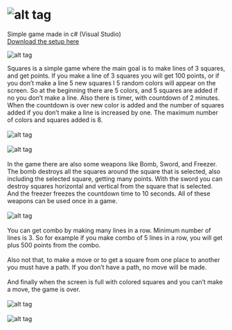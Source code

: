 ![alt tag](https://raw.githubusercontent.com/kalemdzievski/Squares/master/Resources/Buttons%20&%20logos/squares%20transparent.png)
=======

Simple game made in c# (Visual Studio)<br>
[Download the setup here](https://github.com/kalemdzievski/Squares/blob/master/Squares%20Setup/Squares.msi?raw=true)

![alt tag](https://raw.githubusercontent.com/kalemdzievski/Squares/master/Resources/Buttons%20&%20logos/Squares1.jpg)

Squares is a simple game where the main goal is to make lines of 3 squares, and get points. If you make a line of 3 squares you will get 100 points, or if you don’t make a line 5 new squares I 5 random colors will appear on the screen.  So at the beginning there are 5 colors, and 5 squares are added if no you don’t make a line. Also there is timer, with countdown of 2 minutes. When the countdown is over new color is added and the number of squares added if you don’t make a line is increased by one. The maximum number of colors and squares added is 8.<br><br>
![alt tag](https://raw.githubusercontent.com/kalemdzievski/Squares/master/Resources/Buttons%20&%20logos/Squares2.jpg)
<br><br>
![alt tag](https://raw.githubusercontent.com/kalemdzievski/Squares/master/Resources/Buttons%20&%20logos/Squares3.jpg)
<br><br>
In the game there are also some weapons like Bomb, Sword, and Freezer. The bomb destroys all the squares around the square that is selected, also including the selected square, getting many points. With the sword you can destroy squares horizontal and vertical from the square that is selected. And the freezer freezes the countdown time to 10 seconds. All of these weapons can be used once in a game.<br><br>
![alt tag](https://raw.githubusercontent.com/kalemdzievski/Squares/master/Resources/Buttons%20&%20logos/Squares5.jpg)
<br><br>
You can get combo by making many lines in a row. Minimum number of lines is 3. So for example if you make combo of 5 lines in a row, you will get plus 500 points from the combo.<br><br>
Also not that, to make a move or to get a square from one place to another you must have a path. If you don’t have a path, no move will be made.<br><br>
And finally when the screen is full with colored squares and you can’t make a move, the game is over.<br><br>
![alt tag](https://raw.githubusercontent.com/kalemdzievski/Squares/master/Resources/Buttons%20&%20logos/Squares7.jpg)
<br><br>
![alt tag](https://raw.githubusercontent.com/kalemdzievski/Squares/master/Resources/Buttons%20&%20logos/Squares4.jpg)
<br><br>
